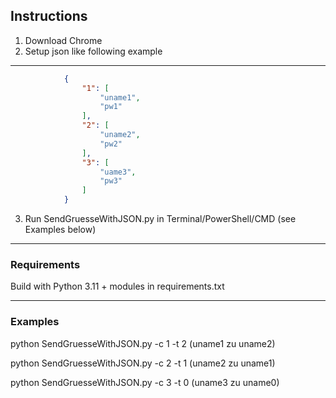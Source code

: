## Instructions 


1.  Download Chrome
2.  Setup json like following example
___

```json
            {
                "1": [
                    "uname1",
                    "pw1"
                ],
                "2": [
                    "uname2",
                    "pw2"
                ],
                "3": [
                    "uame3",
                    "pw3"
                ]
            }
```
3. Run SendGruesseWithJSON.py in Terminal/PowerShell/CMD (see Examples below)
___

### Requirements

Build with Python 3.11 + modules in requirements.txt

___

### Examples

python SendGruesseWithJSON.py -c 1 -t 2 (uname1 zu uname2)

python SendGruesseWithJSON.py -c 2 -t 1 (uname2 zu uname1)

python SendGruesseWithJSON.py -c 3 -t 0 (uname3 zu uname0)

